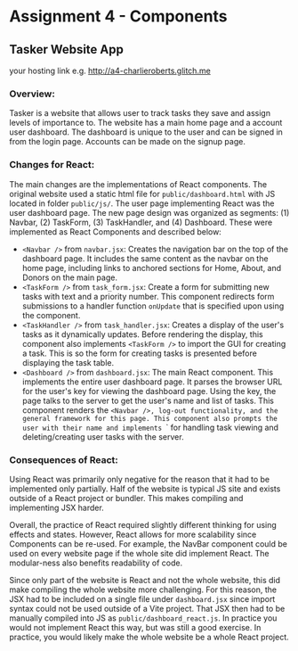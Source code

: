 Assignment 4 - Components
===

## Tasker Website App

your hosting link e.g. http://a4-charlieroberts.glitch.me

### Overview:

Tasker is a website that allows user to track tasks they save and assign levels of importance to. The website has a main home page and a account user dashboard. The dashboard is unique to the user and can be signed in from the login page. Accounts can be made on the signup page. 

### Changes for React:

The main changes are the implementations of React components. The original website used a static html file for `public/dashboard.html` with JS located in folder `public/js/`. The user page implementing React was the user dashboard page. The new page design was organized as segments: (1) Navbar, (2) TaskForm, (3) TaskHandler, and (4) Dashboard. These were implemented as React Components and described below:
- `<Navbar />` from `navbar.jsx`: Creates the navigation bar on the top of the dashboard page. It includes the same content as the navbar on the home page, including links to anchored sections for Home, About, and Donors on the main page. 
- `<TaskForm />` from `task_form.jsx`: Create a form for submitting new tasks with text and a priority number. This component redirects form submissions to a handler function `onUpdate` that is specified upon using the component. 
- `<TaskHandler />` from `task_handler.jsx`: Creates a display of the user's tasks as it dynamically updates. Before rendering the display, this component also implements `<TaskForm />` to import the GUI for creating a task. This is so the form for creating tasks is presented before displaying the task table. 
-  `<Dashboard />` from `dashboard.jsx`: The main React component. This implements the entire user dashboard page. It parses the browser URL for the user's key for viewing the dashboard page. Using the key, the page talks to the server to get the user's name and list of tasks. This component renders the `<Navbar />, log-out functionality, and the general framework for this page. This component also prompts the user with their name and implements `<TaskHandler />` for handling task viewing and deleting/creating user tasks with the server.

### Consequences of React:

Using React was primarily only negative for the reason that it had to be implemented only partially. Half of the website is typical JS site and exists outside of a React project or bundler. This makes compiling and implementing JSX harder. 

Overall, the practice of React required slightly different thinking for using effects and states. However, React allows for more scalability since Components can be re-used. For example, the NavBar component could be used on every website page if the whole site did implement React. The modular-ness also benefits readability of code. 

Since only part of the website is React and not the whole website, this did make compiling the whole website more challenging. For this reason, the JSX had to be included on a single file under `dashboard.jsx` since import syntax could not be used outside of a Vite project. That JSX then had to be manually compiled into JS as `public/dashboard_react.js`. In practice you would not implement React this way, but was still a good exercise. In practice, you would likely make the whole website be a whole React project. 

